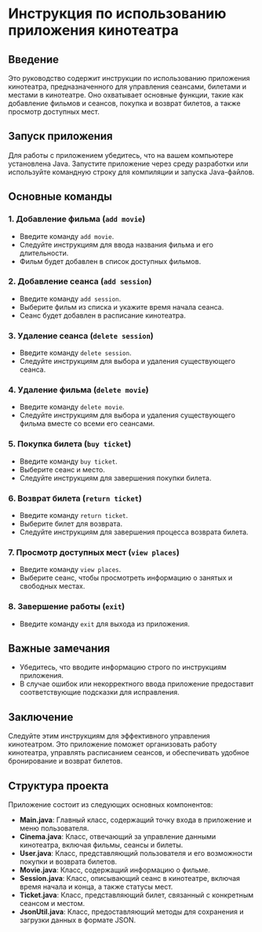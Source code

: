 # Инструкция по использованию приложения кинотеатра

## Введение
Это руководство содержит инструкции по использованию приложения кинотеатра, предназначенного для управления сеансами, билетами и местами в кинотеатре. Оно охватывает основные функции, такие как добавление фильмов и сеансов, покупка и возврат билетов, а также просмотр доступных мест.

## Запуск приложения
Для работы с приложением убедитесь, что на вашем компьютере установлена Java. Запустите приложение через среду разработки или используйте командную строку для компиляции и запуска Java-файлов.

## Основные команды

### 1. Добавление фильма (`add movie`)
- Введите команду `add movie`.
- Следуйте инструкциям для ввода названия фильма и его длительности.
- Фильм будет добавлен в список доступных фильмов.

### 2. Добавление сеанса (`add session`)
- Введите команду `add session`.
- Выберите фильм из списка и укажите время начала сеанса.
- Сеанс будет добавлен в расписание кинотеатра.

### 3. Удаление сеанса (`delete session`)
- Введите команду `delete session`.
- Следуйте инструкциям для выбора и удаления существующего сеанса.

### 4. Удаление фильма (`delete movie`)
- Введите команду `delete movie`.
- Следуйте инструкциям для выбора и удаления существующего фильма вместе со всеми его сеансами.

### 5. Покупка билета (`buy ticket`)
- Введите команду `buy ticket`.
- Выберите сеанс и место.
- Следуйте инструкциям для завершения покупки билета.

### 6. Возврат билета (`return ticket`)
- Введите команду `return ticket`.
- Выберите билет для возврата.
- Следуйте инструкциям для завершения процесса возврата билета.

### 7. Просмотр доступных мест (`view places`)
- Введите команду `view places`.
- Выберите сеанс, чтобы просмотреть информацию о занятых и свободных местах.

### 8. Завершение работы (`exit`)
- Введите команду `exit` для выхода из приложения.

## Важные замечания
- Убедитесь, что вводите информацию строго по инструкциям приложения.
- В случае ошибок или некорректного ввода приложение предоставит соответствующие подсказки для исправления.

## Заключение
Следуйте этим инструкциям для эффективного управления кинотеатром. Это приложение поможет организовать работу кинотеатра, управлять расписанием сеансов, и обеспечивать удобное бронирование и возврат билетов.

## Структура проекта
Приложение состоит из следующих основных компонентов:
- **Main.java**: Главный класс, содержащий точку входа в приложение и меню пользователя.
- **Cinema.java**: Класс, отвечающий за управление данными кинотеатра, включая фильмы, сеансы и билеты.
- **User.java**: Класс, представляющий пользователя и его возможности покупки и возврата билетов.
- **Movie.java**: Класс, содержащий информацию о фильме.
- **Session.java**: Класс, описывающий сеанс в кинотеатре, включая время начала и конца, а также статусы мест.
- **Ticket.java**: Класс, представляющий билет, связанный с конкретным сеансом и местом.
- **JsonUtil.java**: Класс, предоставляющий методы для сохранения и загрузки данных в формате JSON.
